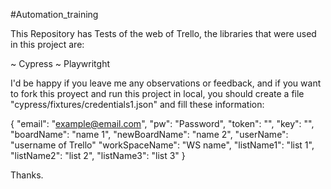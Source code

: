 #Automation_training 

This Repository has Tests of the web of Trello, the libraries that were used in this project are:

~ Cypress
~ Playwritght

I'd be happy if you leave me any observations or feedback, and if you want to fork this proyect and run this project in local, you should create a file "cypress/fixtures/credentials1.json" and fill these information:

{
  "email": "example@email.com",
  "pw": "Password",
  "token": "",
  "key": "",
  "boardName": "name 1",
  "newBoardName": "name 2",
  "userName": "username of Trello"
  "workSpaceName": "WS name",
  "listName1": "list 1",
  "listName2": "list 2",
  "listName3": "list 3"
  }

  Thanks.



